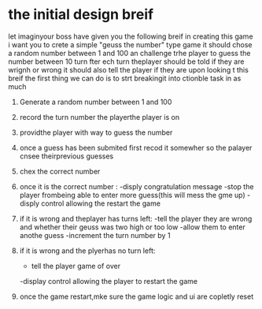 # the initial design breif
let imaginyour boss have given you the following breif in creating this game
i want you to crete a simple "geuss the number" type game 
it should chose   a random number between 1 and 100 an challenge trhe player to guess the number between 10 turn  fter ech turn theplayer should be told if they are wrignh or wrong it should also tell the player if they are 
upon looking t this breif the first thing we can do is to strt breakingit into ctionble task in as much 

1.  Generate a random number between 1 and 100
2.  record the turn number the playerthe player is on
3.  providthe player with  way to guess the number
4.  once  a guess has been submited first recod it somewher so the palayer cnsee theirprevious guesses
5.  chex the correct number
6.  once it is the correct number :
    -disply congratulation message
    -stop the player frombeing able to enter more guess(this will mess the gme up)
    -disply control allowing the restart the game
7.  if it is wrong and theplayer has turns left:
    -tell the player they are wrong and whether their geuss was two high or too low 
    -allow them to enter anothe guess
    -increment the turn number by 1
8.  if it is wrong and the plyerhas no turn left:
    - tell the player game of over

    -display control allowing the player to restart the game
9.  once the game restart,mke sure the game logic and ui are copletly  reset